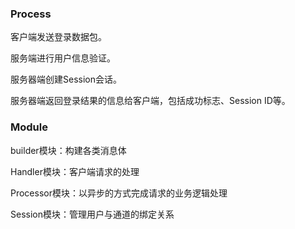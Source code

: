
### Process

客户端发送登录数据包。

服务端进行用户信息验证。

服务器端创建Session会话。

服务器端返回登录结果的信息给客户端，包括成功标志、Session ID等。


### Module

builder模块：构建各类消息体

Handler模块：客户端请求的处理

Processor模块：以异步的方式完成请求的业务逻辑处理

Session模块：管理用户与通道的绑定关系
